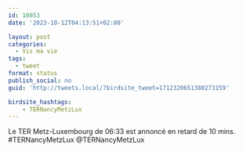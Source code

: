 ```yaml
---
id: 10053
date: '2023-10-12T04:13:51+02:00'

layout: post
categories:
  - Vis ma vie
tags:
  - tweet
format: status
publish_social: no
guid: 'http://tweets.local/?birdsite_tweet=1712320651380273159'

birdsite_hashtags:
    - TERNancyMetzLux
---
```


Le TER Metz-Luxembourg de 06:33 est annoncé en retard de 10 mins. #TERNancyMetzLux @TERNancyMetzLux